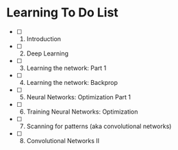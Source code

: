# Learning To Do List

- [ ] 1. Introduction
- [ ] 2. Deep Learning
- [ ] 3. Learning the network: Part 1
- [ ] 4. Learning the network: Backprop
- [ ] 5. Neural Networks: Optimization Part 1
- [ ] 6. Training Neural Networks: Optimization
- [ ] 7. Scanning for patterns (aka convolutional networks)
- [ ] 8. Convolutional Networks II
